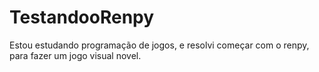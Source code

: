 # TestandooRenpy
Estou estudando programação de jogos, e resolvi começar com o renpy, para fazer um jogo visual novel.
